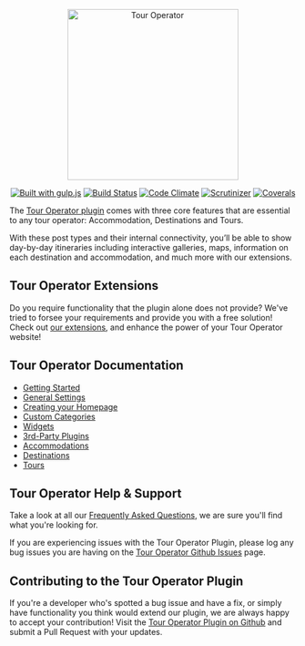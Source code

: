 <p align="center"><a href="https://tour-operator.lsdev.biz/"><img src="https://tour-operator.lsdev.biz/wp-content/uploads/2019/04/logo-tour-operator.png" alt="Tour Operator" width="300"></a></p>

<p align="center">
  <a href="http://gulpjs.com/"><img src="https://img.shields.io/badge/built%20with-gulp.js-green.svg" alt="Built with gulp.js"></a> 
  <a href="https://travis-ci.org/lightspeeddevelopment/tour-operator/"><img src="https://travis-ci.org/lightspeeddevelopment/tour-operator.svg?branch=master" alt="Build Status"></a>
 <a href="https://codeclimate.com/github/lightspeeddevelopment/tour-operator/"><img src="https://codeclimate.com/github/lightspeeddevelopment/tour-operator/badges/gpa.svg" alt="Code Climate"></a>
 <a href="https://scrutinizer-ci.com/g/lightspeeddevelopment/tour-operator/?branch=master"><img src="https://scrutinizer-ci.com/g/lightspeeddevelopment/tour-operator/badges/quality-score.png?b=master" alt="Scrutinizer"></a>
<a href="https://coveralls.io/github/lightspeeddevelopment/tour-operator?branch=master"><img src="https://coveralls.io/repos/github/lightspeeddevelopment/tour-operator/badge.svg?branch=master" alt="Coverals"></a>
</p>

The [Tour Operator plugin](https://tour-operator.lsdev.biz/) comes with three core features that are essential to any tour operator: Accommodation, Destinations and Tours. 

With these post types and their internal connectivity, you’ll be able to show day-by-day itineraries including interactive galleries, maps, information on each destination and accommodation, and much more with our extensions.

## Tour Operator Extensions

Do you require functionality that the plugin alone does not provide? We've tried to forsee your requirements and provide you with a free solution! Check out [our extensions](https://tour-operator.lsdev.biz/extensions/), and enhance the power of your Tour Operator website! 

## Tour Operator Documentation

* [Getting Started](https://tour-operator.lsdev.biz/documentation/getting-started/) 
* [General Settings](https://tour-operator.lsdev.biz/documentation/core-feature/) 
* [Creating your Homepage](https://tour-operator.lsdev.biz/documentation/homepage/) 
* [Custom Categories](https://tour-operator.lsdev.biz/documentation/custom-categories/) 
* [Widgets](https://tour-operator.lsdev.biz/documentation/widgets/) 
* [3rd-Party Plugins](https://tour-operator.lsdev.biz/documentation/3rd-party-plugins/) 
* [Accommodations](https://tour-operator.lsdev.biz/documentation/core-feature/accommodation/) 
* [Destinations](https://tour-operator.lsdev.biz/documentation/core-feature/destinations/) 
* [Tours](https://tour-operator.lsdev.biz/documentation/core-feature/tours/) 

## Tour Operator Help & Support

Take a look at all our [Frequently Asked Questions](https://tour-operator.lsdev.biz/documentation/faqs/), we are sure you'll find what you're looking for.

If you are experiencing issues with the Tour Operator Plugin, please log any bug issues you are having on the [Tour Operator Github Issues](https://github.com/lightspeeddevelopment/tour-operator/issues) page.

## Contributing to the Tour Operator Plugin

If you're a developer who's spotted a bug issue and have a fix, or simply have functionality you think would extend our plugin, we are always happy to accept your contribution! Visit the [Tour Operator Plugin on Github](https://github.com/lightspeeddevelopment/tour-operator) and submit a Pull Request with your updates.
